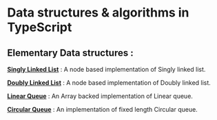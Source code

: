 # Data structures & algorithms in TypeScript

## Elementary Data structures : 

[**Singly Linked List**](https://github.com/ajaythapliyal/data-structure-algorithms/blob/main/src/linkedList/singlyLinkedList.ts) : A node based implementation of Singly linked list.

[**Doubly Linked List**](https://github.com/ajaythapliyal/data-structure-algorithms/blob/main/src/linkedList/doublyLinkedList.ts) : A node based implementation of Doubly linked list.

[**Linear Queue**](https://github.com/ajaythapliyal/data-structure-algorithms/blob/main/src/queue/LinearArrayQueue.ts) : An Array backed implementation of Linear queue.

[**Circular Queue**](https://github.com/ajaythapliyal/data-structure-algorithms/blob/main/src/queue/CircularArrayQueue.ts) : An implementation of fixed length Circular queue.
